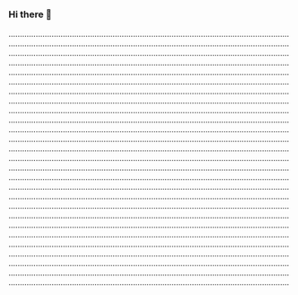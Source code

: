 ### Hi there 👋

....................................................................................................................................................................................................................................................................................................................................................................................................................................................................................................................................................................................................................................................................................................................................................................................................................................................................................................................................................................................................................................................................................................................................................................................................................................................................................................................................................................................................................................................................................................................................................................................................................................................................................................................................................................................................................................................................................................................................................................................................................................................................................................................................................................................................................................................................................................................................................................................................................................................................................................................................................................................................................................................................................................................................................................................................................................................................................................................................................................................................................................................................................................................................................................................................................................................................................................................................................................................................................................................................................